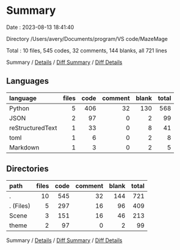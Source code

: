 # Summary

Date : 2023-08-13 18:41:40

Directory /Users/avery/Documents/program/VS code/MazeMage

Total : 10 files,  545 codes, 32 comments, 144 blanks, all 721 lines

Summary / [Details](details.md) / [Diff Summary](diff.md) / [Diff Details](diff-details.md)

## Languages
| language | files | code | comment | blank | total |
| :--- | ---: | ---: | ---: | ---: | ---: |
| Python | 5 | 406 | 32 | 130 | 568 |
| JSON | 2 | 97 | 0 | 2 | 99 |
| reStructuredText | 1 | 33 | 0 | 8 | 41 |
| toml | 1 | 6 | 0 | 2 | 8 |
| Markdown | 1 | 3 | 0 | 2 | 5 |

## Directories
| path | files | code | comment | blank | total |
| :--- | ---: | ---: | ---: | ---: | ---: |
| . | 10 | 545 | 32 | 144 | 721 |
| . (Files) | 5 | 297 | 16 | 96 | 409 |
| Scene | 3 | 151 | 16 | 46 | 213 |
| theme | 2 | 97 | 0 | 2 | 99 |

Summary / [Details](details.md) / [Diff Summary](diff.md) / [Diff Details](diff-details.md)